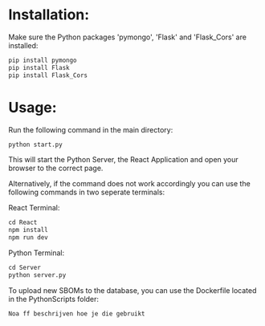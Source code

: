 # Installation:

Make sure the Python packages 'pymongo', 'Flask' and 'Flask_Cors' are installed:

```python
pip install pymongo
pip install Flask
pip install Flask_Cors
```

# Usage:

Run the following command in the main directory:

```python
python start.py
```

This will start the Python Server, the React Application and open your browser to the correct page.

Alternatively, if the command does not work accordingly you can use the following commands in two seperate terminals:

React Terminal:

```typescript
cd React
npm install
npm run dev
```

Python Terminal:

```python
cd Server
python server.py
```

To upload new SBOMs to the database, you can use the Dockerfile located in the PythonScripts folder:

```
Noa ff beschrijven hoe je die gebruikt
```
